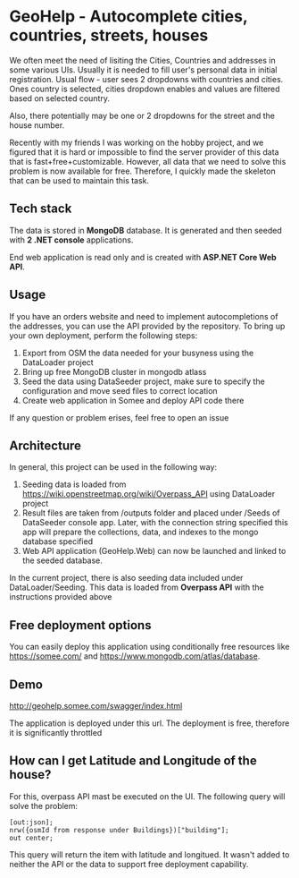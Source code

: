 # GeoHelp - Autocomplete cities, countries, streets, houses

We often meet the need of lisiting the Cities, Countries and addresses in 
some various UIs. Usually it is needed to fill user's personal data in initial registration.
Usual flow - user sees 2 dropdowns with countries and cities.
Ones country is selected, cities dropdown enables and values are
filtered based on selected country.

Also, there potentially may be one or 2 dropdowns for the street and the house number.

Recently with my friends I was working on the hobby project, and we figured 
that it is hard or impossible to find the server provider of this data that is fast+free+customizable.
However, all data that we need to solve this problem is now available for free.
Therefore, I quickly made the skeleton that can be used to maintain this task.

## Tech stack
The data is stored in **MongoDB** database. It is generated and then seeded with **2 .NET console** applications.

End web application is read only and is created with **ASP.NET Core Web API**.

## Usage

If you have an orders website and need to implement autocompletions of the addresses,
you can use the API provided by the repository. To bring up your own deployment, perform
the following steps:

1. Export from OSM the data needed for your busyness using the DataLoader project
2. Bring up free MongoDB cluster in mongodb atlass
3. Seed the data using DataSeeder project, make sure to specify the configuration and move seed files to correct location
4. Create web application in Somee and deploy API code there

If any question or problem erises, feel free to open an issue

## Architecture

In general, this project can be used in the following way:
1. Seeding data is loaded from https://wiki.openstreetmap.org/wiki/Overpass_API using DataLoader project
2. Result files are taken from /outputs folder and placed under /Seeds of DataSeeder console app. Later, with the connection string specified this app will prepare the collections, data, and indexes to the mongo database specified
3. Web API application (GeoHelp.Web) can now be launched and linked to the seeded database.

In the current project, there is also seeding data included under DataLoader/Seeding. This data is loaded from **Overpass API** with the instructions provided above

## Free deployment options

You can easily deploy this application using conditionally free resources like https://somee.com/ and https://www.mongodb.com/atlas/database.

## Demo

http://geohelp.somee.com/swagger/index.html

The application is deployed under this url. The deployment is free, therefore it is significantly throttled

## How can I get Latitude and Longitude of the house?

For this, overpass API mast be executed on the UI. The following query will solve the problem:

```
[out:json];
nrw({osmId from response under Buildings})["building"];
out center;
```

This query will return the item with latitude and longitued. It wasn't added to neither the API or the data to support free deployment capability.
